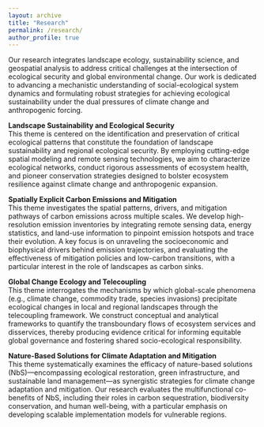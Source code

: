 ```yaml
---
layout: archive
title: "Research"
permalink: /research/
author_profile: true
---
```



Our research integrates landscape ecology, sustainability science, and geospatial analysis to address critical challenges at the intersection of ecological security and global environmental change. Our work is dedicated to advancing a mechanistic understanding of social-ecological system dynamics and formulating robust strategies for achieving ecological sustainability under the dual pressures of climate change and anthropogenic forcing.

<strong>Landscape Sustainability and Ecological Security</strong>  
This theme is centered on the identification and preservation of critical ecological patterns that constitute the foundation of landscape sustainability and regional ecological security. By employing cutting-edge spatial modeling and remote sensing technologies, we aim to characterize ecological networks, conduct rigorous assessments of ecosystem health, and pioneer conservation strategies designed to bolster ecosystem resilience against climate change and anthropogenic expansion.

<strong>Spatially Explicit Carbon Emissions and Mitigation</strong>  
This theme investigates the spatial patterns, drivers, and mitigation pathways of carbon emissions across multiple scales. We develop high-resolution emission inventories by integrating remote sensing data, energy statistics, and land-use information to pinpoint emission hotspots and trace their evolution. A key focus is on unraveling the socioeconomic and biophysical drivers behind emission trajectories, and evaluating the effectiveness of mitigation policies and low-carbon transitions, with a particular interest in the role of landscapes as carbon sinks.

<strong>Global Change Ecology and Telecoupling</strong>    
This theme interrogates the mechanisms by which global-scale phenomena (e.g., climate change, commodity trade, species invasions) precipitate ecological changes in local and regional landscapes through the telecoupling framework. We construct conceptual and analytical frameworks to quantify the transboundary flows of ecosystem services and disservices, thereby producing evidence critical for informing equitable global governance and fostering shared socio-ecological responsibility.

<strong>Nature-Based Solutions for Climate Adaptation and Mitigation</strong>    
This theme systematically examines the efficacy of nature-based solutions (NbS)—encompassing ecological restoration, green infrastructure, and sustainable land management—as synergistic strategies for climate change adaptation and mitigation. Our research evaluates the multifunctional co-benefits of NbS, including their roles in carbon sequestration, biodiversity conservation, and human well-being, with a particular emphasis on developing scalable implementation models for vulnerable regions.
